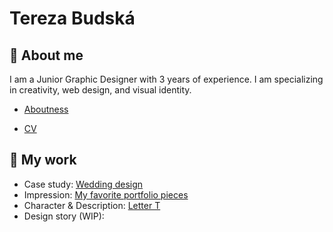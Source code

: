 # Tereza Budská
## 🌸 About me
I am a Junior Graphic Designer with 3 years of experience. I am specializing in creativity, web design, and visual
identity.
- [Aboutness](03-aboutness.md)

 - [CV](cv-2021-budska.pdf)

## 🤍 My work
 - Case study: [Wedding design](03-aboutness/index.md)
 - Impression: [My favorite portfolio pieces](02-impression/02-impression.md)
 - Character & Description: [Letter T](/01-character-description/)
 - Design story (WIP):
